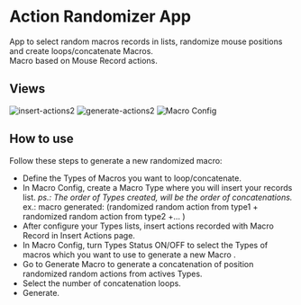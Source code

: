 # Action Randomizer App
App to select random macros records in lists, randomize mouse positions and create loops/concatenate Macros.<br>
Macro based on Mouse Record actions.

## Views

![insert-actions2](https://user-images.githubusercontent.com/30575553/213792863-f0095779-16fa-4e9c-801f-9592503949f0.JPG)
![generate-actions2](https://user-images.githubusercontent.com/30575553/213792858-7c92e051-267c-4f08-86c3-6916e74a4094.jpeg)
![Macro Config](https://user-images.githubusercontent.com/30575553/213792871-f44b76a4-72af-4c60-889a-8471422f3047.jpeg)

## How to use

Follow these steps to generate a new randomized macro:

- Define the Types of Macros you want to loop/concatenate.<br>
- In Macro Config, create a Macro Type where you will insert your records list. _ps.: The order of Types created, will be the order of concatenations._ ex.: macro generated: (randomized random action from type1 + randomized random action from type2 +... )<br>
- After configure your Types lists, insert actions recorded with Macro Record in Insert Actions page.<br>
- In Macro Config, turn Types Status ON/OFF to select the Types of macros which you want to use to generate a new Macro .<br>
- Go to Generate Macro to generate a concatenation of position randomized random actions from actives Types. <br>
- Select the number of concatenation loops. <br>
- Generate.<br>



